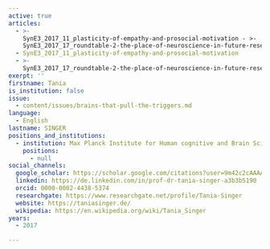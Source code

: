 ```yaml
---
active: true
articles:
  - >-
    SynE3_2017_11_plasticity-of-empathy-and-prosocial-motivation - >-
    SynE3_2017_17_roundtable-2-the-place-of-neuroscience-in-future-research-on-perpetrators-of-extreme-violence
  - SynE3_2017_11_plasticity-of-empathy-and-prosocial-motivation
  - >-
    SynE3_2017_17_roundtable-2-the-place-of-neuroscience-in-future-research-on-perpetrators-of-extreme-violence
exerpt: ''
firstname: Tania
is_institution: false
issue:
  - content/issues/brains-that-pull-the-triggers.md
language:
  - English
lastname: SINGER
positions_and_institutions:
  - institution: Max Planck Institute for Human cognitive and Brain Sciences
    positions:
      - null
social_channels:
  google_scholar: https://scholar.google.com/citations?user=9m42c2cAAAAJ&hl=en
  linkedin: https://de.linkedin.com/in/prof-dr-tania-singer-a3b3b5190
  orcid: 0000-0002-4438-5374
  researchgate: https://www.researchgate.net/profile/Tania-Singer
  website: https://taniasinger.de/
  wikipedia: https://en.wikipedia.org/wiki/Tania_Singer
years:
  - 2017

---
```

